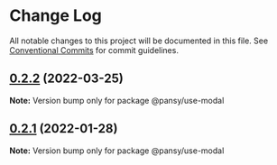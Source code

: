 # Change Log

All notable changes to this project will be documented in this file.
See [Conventional Commits](https://conventionalcommits.org) for commit guidelines.

## [0.2.2](https://github.com/pansyjs/react-hooks/compare/@pansy/use-modal@0.2.1...@pansy/use-modal@0.2.2) (2022-03-25)

**Note:** Version bump only for package @pansy/use-modal





## [0.2.1](https://github.com/pansyjs/react-hooks/compare/@pansy/use-modal@0.2.0...@pansy/use-modal@0.2.1) (2022-01-28)

**Note:** Version bump only for package @pansy/use-modal
